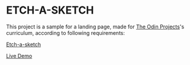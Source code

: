 # ETCH-A-SKETCH

This project is a sample for a landing page, made for [The Odin Projects](https://www.theodinproject.com)'s curriculum, according to following requirements:

[Etch-a-sketch](https://www.theodinproject.com/lessons/foundations-etch-a-sketch)

[Live Demo](https://grinse-katze.github.io/etch-a-sketch/)